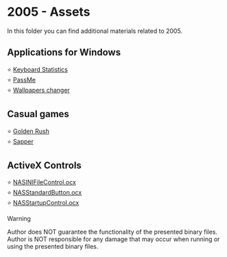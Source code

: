 # 2005 - Assets

In this folder you can find additional materials related to 2005.

## Applications for Windows

:star: [Keyboard Statistics](assets/keyboard_statistics.md)  
:star: [PassMe](assets/passme.md)  
:star: [Wallpapers changer](assets/wallchang.md)

## Casual games

:star: [Golden Rush](assets/golden_rush.md)  
:star: [Sapper](assets/sapper.md)

## ActiveX Controls

:star: [NASINIFileControl.ocx](NASINIFileControl.ocx)  
:star: [NASStandardButton.ocx](NASStandardButton.ocx)  
:star: [NASStartupControl.ocx](NASStartupControl.ocx)

> [!WARNING]
> Author does NOT guarantee the functionality of the presented binary files.
> Author is NOT responsible for any damage that may occur when running or using the presented binary files.
